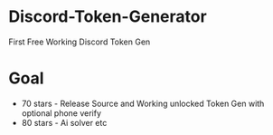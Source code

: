 # Discord-Token-Generator
First Free Working Discord Token Gen

# Goal
* 70 stars - Release Source and Working unlocked Token Gen with optional phone verify
* 80 stars - Ai solver etc
